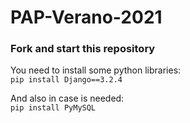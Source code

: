 # PAP-Verano-2021

### Fork and start this repository
You need to install some python libraries:\
`pip install Django==3.2.4`

And also in case is needed:\
`pip install PyMySQL`
